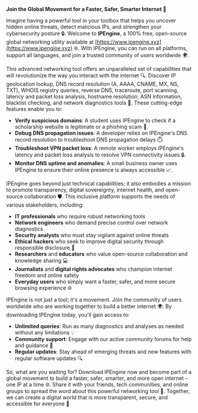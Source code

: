 **Join the Global Movement for a Faster, Safer, Smarter Internet 🚀**

Imagine having a powerful tool in your toolbox that helps you uncover hidden online threats, detect malicious IPs, and strengthen your cybersecurity posture 🔒. Welcome to **IPEngine**, a 100% free, open-source global networking utility available at [https://www.ipengine.xyz](https://www.ipengine.xyz) 🌐. With IPEngine, you can run on all platforms, support all languages, and join a trusted community of users worldwide 🌍.

This advanced networking tool offers an unparalleled set of capabilities that will revolutionize the way you interact with the internet 🔍. Discover IP geolocation lookup, DNS record resolution (A, AAAA, CNAME, MX, NS, TXT), WHOIS registry queries, reverse DNS, traceroute, port scanning, latency and packet loss analysis, hostname resolution, ASN information, blacklist checking, and network diagnostics tools 📡. These cutting-edge features enable you to:

* **Verify suspicious domains**: A student uses IPEngine to check if a scholarship website is legitimate or a phishing scam 🚨.
* **Debug DNS propagation issues**: A developer relies on IPEngine's DNS record resolution to troubleshoot DNS propagation delays ⏱️.
* **Troubleshoot VPN packet loss**: A remote worker employs IPEngine's latency and packet loss analysis to resolve VPN connectivity issues 🔒.
* **Monitor DNS uptime and anomalies**: A small business owner uses IPEngine to ensure their online presence is always accessible 📈.

IPEngine goes beyond just technical capabilities; it also embodies a mission to promote transparency, digital sovereignty, internet health, and open-source collaboration 🛡️. This inclusive platform supports the needs of various stakeholders, including:

* **IT professionals** who require robust networking tools
* **Network engineers** who demand precise control over network diagnostics
* **Security analysts** who must stay vigilant against online threats
* **Ethical hackers** who seek to improve digital security through responsible disclosure 🚀
* **Researchers** and **educators** who value open-source collaboration and knowledge sharing 💻
* **Journalists** and **digital rights advocates** who champion internet freedom and online safety
* **Everyday users** who simply want a faster, safer, and more secure browsing experience 🌐

IPEngine is not just a tool; it's a movement. Join the community of users worldwide who are working together to build a better internet 🌍. By downloading IPEngine today, you'll gain access to:

* **Unlimited queries**: Run as many diagnostics and analyses as needed without any limitations 💡
* **Community support**: Engage with our active community forums for help and guidance 🤝
* **Regular updates**: Stay ahead of emerging threats and new features with regular software updates 🔍

So, what are you waiting for? Download IPEngine now and become part of a global movement to build a faster, safer, smarter, and more open internet – one IP at a time 🌐. Share it with your friends, tech communities, and online groups to spread the word about this powerful networking tool 🔗. Together, we can create a digital world that is more transparent, secure, and accessible for everyone 🌟